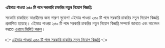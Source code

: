 **এইমাত্র পাওয়া ২৫০ টি পদে সরকারি চাকরির নতুন নিয়োগ বিজ্ঞপ্তি**

সরকারি চাকরিতে আগ্রহীদের জন্য দারুণ সুযোগ! এইমাত্র পাওয়া ২৫০ টি পদে সরকারি চাকরির নতুন নিয়োগ বিজ্ঞপ্তি প্রকাশিত হয়েছে। এইমাত্র পাওয়া ২৫০ টি পদে সরকারি চাকরির নতুন নিয়োগ বিজ্ঞপ্তি সম্পর্কে জানতে এবং আবেদন করতে [এখানে ভিজিট করুন](https://topvipaccount.blogspot.com/)।

👉 [এইমাত্র পাওয়া ২৫০ টি পদে সরকারি চাকরির নতুন নিয়োগ বিজ্ঞপ্তি](https://topvipaccount.blogspot.com/) 👈
